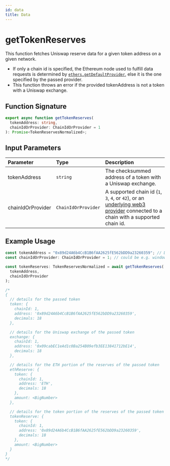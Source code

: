 ```yaml
---
id: data
title: Data
---
```


# getTokenReserves

This function fetches Uniswap reserve data for a given token address on a given network.

- If only a chain id is specified, the Ethereum node used to fulfill data requests is determined by [`ethers.getDefaultProvider`](https://docs.ethers.io/ethers.js/html/api-providers.html#connecting-to-ethereum), else it is the one specified by the passed provider.
- This function throws an error if the provided tokenAddress is not a token with a Uniswap exchange.

## Function Signature

```typescript
export async function getTokenReserves(
  tokenAddress: string,
  chainIdOrProvider: ChainIdOrProvider = 1
): Promise<TokenReservesNormalized>;
```

## Input Parameters

| Parameter         | Type                | Description                                                                                                                                                                                                                            |
| :---------------- | :------------------ | :------------------------------------------------------------------------------------------------------------------------------------------------------------------------------------------------------------------------------------- |
| tokenAddress      | `string`            | The checksummed address of a token with a Uniswap exchange.                                                                                                                                                                            |
| chainIdOrProvider | `ChainIdOrProvider` | A supported chain id \(`1`, `3`, `4`, or `42`\), or an [underlying web3 provider](https://docs.ethers.io/ethers.js/html/api-providers.html#web3provider-inherits-from-jsonrpcprovider) connected to a chain with a supported chain id. |

## Example Usage

```typescript
const tokenAddress = "0x89d24A6b4CcB1B6fAA2625fE562bDD9a23260359"; // DAI Mainnet
const chainIdOrProvider: ChainIdOrProvider = 1; // could be e.g. window.ethereum instead

const tokenReserves: TokenReservesNormalized = await getTokenReserves(
  tokenAddress,
  chainIdOrProvider
);

/*
{
  // details for the passed token
  token: {
    chainId: 1,
    address: '0x89d24A6b4CcB1B6fAA2625fE562bDD9a23260359',
    decimals: 18
  },

  // details for the Uniswap exchange of the passed token
  exchange: {
    chainId: 1,
    address: '0x09cabEC1eAd1c0Ba254B09efb3EE13841712bE14',
    decimals: 18
  },

  // details for the ETH portion of the reserves of the passed token
  ethReserve: {
    token: {
      chainId: 1,
      address: 'ETH',
      decimals: 18
    },
    amount: <BigNumber>
  },

  // details for the token portion of the reserves of the passed token
  tokenReserve: {
    token: {
      chainId: 1,
      address: '0x89d24A6b4CcB1B6fAA2625fE562bDD9a23260359',
      decimals: 18
    },
    amount: <BigNumber>
  }
}
*/
```
